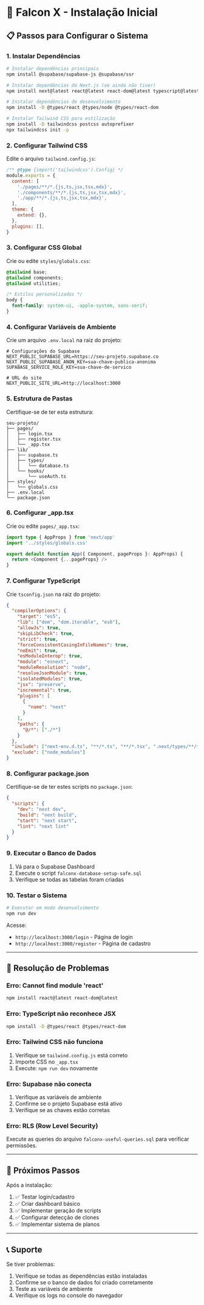 # 🚀 Falcon X - Instalação Inicial

## 📋 Passos para Configurar o Sistema

### 1. **Instalar Dependências**

```bash
# Instalar dependências principais
npm install @supabase/supabase-js @supabase/ssr

# Instalar dependências do Next.js (se ainda não tiver)
npm install next@latest react@latest react-dom@latest typescript@latest

# Instalar dependências de desenvolvimento
npm install -D @types/react @types/node @types/react-dom

# Instalar Tailwind CSS para estilização
npm install -D tailwindcss postcss autoprefixer
npx tailwindcss init -p
```

### 2. **Configurar Tailwind CSS**

Edite o arquivo `tailwind.config.js`:

```javascript
/** @type {import('tailwindcss').Config} */
module.exports = {
  content: [
    './pages/**/*.{js,ts,jsx,tsx,mdx}',
    './components/**/*.{js,ts,jsx,tsx,mdx}',
    './app/**/*.{js,ts,jsx,tsx,mdx}',
  ],
  theme: {
    extend: {},
  },
  plugins: [],
}
```

### 3. **Configurar CSS Global**

Crie ou edite `styles/globals.css`:

```css
@tailwind base;
@tailwind components;
@tailwind utilities;

/* Estilos personalizados */
body {
  font-family: system-ui, -apple-system, sans-serif;
}
```

### 4. **Configurar Variáveis de Ambiente**

Crie um arquivo `.env.local` na raiz do projeto:

```env
# Configurações do Supabase
NEXT_PUBLIC_SUPABASE_URL=https://seu-projeto.supabase.co
NEXT_PUBLIC_SUPABASE_ANON_KEY=sua-chave-publica-anonima
SUPABASE_SERVICE_ROLE_KEY=sua-chave-de-servico

# URL do site
NEXT_PUBLIC_SITE_URL=http://localhost:3000
```

### 5. **Estrutura de Pastas**

Certifique-se de ter esta estrutura:

```
seu-projeto/
├── pages/
│   ├── login.tsx
│   ├── register.tsx
│   └── _app.tsx
├── lib/
│   ├── supabase.ts
│   ├── types/
│   │   └── database.ts
│   └── hooks/
│       └── useAuth.ts
├── styles/
│   └── globals.css
├── .env.local
└── package.json
```

### 6. **Configurar _app.tsx**

Crie ou edite `pages/_app.tsx`:

```typescript
import type { AppProps } from 'next/app'
import '../styles/globals.css'

export default function App({ Component, pageProps }: AppProps) {
  return <Component {...pageProps} />
}
```

### 7. **Configurar TypeScript**

Crie `tsconfig.json` na raiz do projeto:

```json
{
  "compilerOptions": {
    "target": "es5",
    "lib": ["dom", "dom.iterable", "es6"],
    "allowJs": true,
    "skipLibCheck": true,
    "strict": true,
    "forceConsistentCasingInFileNames": true,
    "noEmit": true,
    "esModuleInterop": true,
    "module": "esnext",
    "moduleResolution": "node",
    "resolveJsonModule": true,
    "isolatedModules": true,
    "jsx": "preserve",
    "incremental": true,
    "plugins": [
      {
        "name": "next"
      }
    ],
    "paths": {
      "@/*": ["./*"]
    }
  },
  "include": ["next-env.d.ts", "**/*.ts", "**/*.tsx", ".next/types/**/*.ts"],
  "exclude": ["node_modules"]
}
```

### 8. **Configurar package.json**

Certifique-se de ter estes scripts no `package.json`:

```json
{
  "scripts": {
    "dev": "next dev",
    "build": "next build",
    "start": "next start",
    "lint": "next lint"
  }
}
```

### 9. **Executar o Banco de Dados**

1. Vá para o Supabase Dashboard
2. Execute o script `falconx-database-setup-safe.sql`
3. Verifique se todas as tabelas foram criadas

### 10. **Testar o Sistema**

```bash
# Executar em modo desenvolvimento
npm run dev
```

Acesse:
- `http://localhost:3000/login` - Página de login
- `http://localhost:3000/register` - Página de cadastro

---

## 🔧 Resolução de Problemas

### **Erro: Cannot find module 'react'**
```bash
npm install react@latest react-dom@latest
```

### **Erro: TypeScript não reconhece JSX**
```bash
npm install -D @types/react @types/react-dom
```

### **Erro: Tailwind CSS não funciona**
1. Verifique se `tailwind.config.js` está correto
2. Importe CSS no `_app.tsx`
3. Execute: `npm run dev` novamente

### **Erro: Supabase não conecta**
1. Verifique as variáveis de ambiente
2. Confirme se o projeto Supabase está ativo
3. Verifique se as chaves estão corretas

### **Erro: RLS (Row Level Security)**
Execute as queries do arquivo `falconx-useful-queries.sql` para verificar permissões.

---

## 🎯 Próximos Passos

Após a instalação:

1. ✅ Testar login/cadastro
2. ✅ Criar dashboard básico
3. ✅ Implementar geração de scripts
4. ✅ Configurar detecção de clones
5. ✅ Implementar sistema de planos

---

## 📞 Suporte

Se tiver problemas:
1. Verifique se todas as dependências estão instaladas
2. Confirme se o banco de dados foi criado corretamente
3. Teste as variáveis de ambiente
4. Verifique os logs no console do navegador 